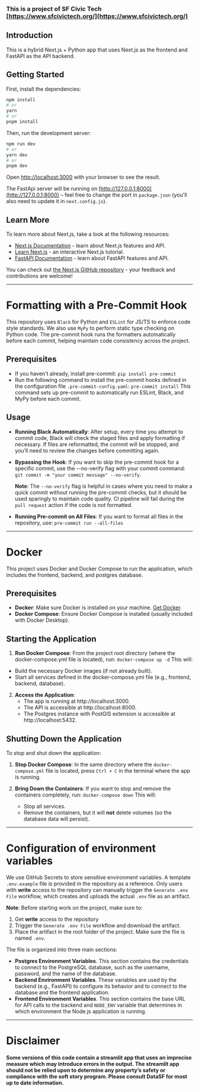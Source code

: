 ### This is a project of SF Civic Tech [https://www.sfcivictech.org/](https://www.sfcivictech.org/)

## Introduction

This is a hybrid Next.js + Python app that uses Next.js as the frontend and FastAPI as the API backend.

## Getting Started

First, install the dependencies:

```bash
npm install
# or
yarn
# or
pnpm install
```

Then, run the development server:

```bash
npm run dev
# or
yarn dev
# or
pnpm dev
```

Open [http://localhost:3000](http://localhost:3000) with your browser to see the result.

The FastApi server will be running on [http://127.0.0.1:8000](http://127.0.0.1:8000) – feel free to change the port in `package.json` (you'll also need to update it in `next.config.js`).

## Learn More

To learn more about Next.js, take a look at the following resources:

- [Next.js Documentation](https://nextjs.org/docs) - learn about Next.js features and API.
- [Learn Next.js](https://nextjs.org/learn) - an interactive Next.js tutorial.
- [FastAPI Documentation](https://fastapi.tiangolo.com/) - learn about FastAPI features and API.

You can check out [the Next.js GitHub repository](https://github.com/vercel/next.js/) - your feedback and contributions are welcome!

---

# Formatting with a Pre-Commit Hook

This repository uses `Black` for Python and `ESLint` for JS/TS to enforce code style standards. We also use `MyPy` to perform static type checking on Python code. The pre-commit hook runs the formatters automatically before each commit, helping maintain code consistency across the project.

## Prerequisites

- If you haven't already, install pre-commit:
  `pip install pre-commit`
- Run the following command to install the pre-commit hooks defined in the configuration file `.pre-commit-config.yaml`:
  `pre-commit install`
  This command sets up pre-commit to automatically run ESLint, Black, and MyPy before each commit.

## Usage

- **Running Black Automatically**: After setup, every time you attempt to commit code, Black will check the staged files and apply formatting if necessary. If files are reformatted, the commit will be stopped, and you’ll need to review the changes before committing again.
- **Bypassing the Hook**: If you want to skip the pre-commit hook for a specific commit, use the --no-verify flag with your commit command:
  `git commit -m "your commit message" --no-verify`.

  **Note**: The `--no-verify` flag is helpful in cases where you need to make a quick commit without running the pre-commit checks, but it should be used sparingly to maintain code quality. CI pipeline will fail during the `pull request` action if the code is not formatted.

- **Running Pre-commit on All Files**: If you want to format all files in the repository, use:
  `pre-commit run --all-files`

---

# Docker

This project uses Docker and Docker Compose to run the application, which includes the frontend, backend, and postgres database.

## Prerequisites

- **Docker**: Make sure Docker is installed on your machine. [Get Docker](https://docs.docker.com/get-docker/).
- **Docker Compose**: Ensure Docker Compose is installed (usually included with Docker Desktop).

## Starting the Application

1. **Run Docker Compose**: From the project root directory (where the docker-compose.yml file is located), run:
   `docker-compose up -d`
   This will:

- Build the necessary Docker images (if not already built).
- Start all services defined in the docker-compose.yml file (e.g., frontend, backend, database).

2.  **Access the Application**:
    - The app is running at http://localhost:3000.
    - The API is accessible at http://localhost:8000.
    - The Postgres instance with PostGIS extension is accessible at http://localhost:5432.

## Shutting Down the Application

To stop and shut down the application:

1.  **Stop Docker Compose**: In the same directory where the `docker-compose.yml` file is located, press `Ctrl + C` in the terminal where the app is running.

2.  **Bring Down the Containers**: If you want to stop and remove the containers completely, run:
    `docker-compose down`
    This will:
    - Stop all services.
    - Remove the containers, but it will **not** delete volumes (so the database data will persist).

---

# Configuration of environment variables

We use GitHub Secrets to store sensitive environment variables. A template `.env.example` file is provided in the repository as a reference. Only users with **write** access to the repository can manually trigger the `Generate .env File` workflow, which creates and uploads the actual `.env` file as an artifact.

**Note**: Before starting work on the project, make sure to:

1. Get **write** access to the repository
2. Trigger the `Generate .env File` workflow and download the artifact.
3. Place the artifact in the root folder of the project. Make sure the file is named `.env`.

The file is organized into three main sections:

- **Postgres Environment Variables**. This section contains the credentials to connect to the PostgreSQL database, such as the username, password, and the name of the database.
- **Backend Environment Variables**. These variables are used by the backend (e.g., FastAPI) to configure its behavior and to connect to the database and the frontend application.
- **Frontend Environment Variables**. This section contains the base URL for API calls to the backend and `NODE_ENV` variable that determines in which environment the Node.js application is running.

---

# Disclaimer

#### Some versions of this code contain a streamlit app that uses an imprecise measure which may introduce errors in the output. The streamlit app should not be relied upon to determine any property’s safety or compliance with the soft story program. Please consult DataSF for most up to date information.
